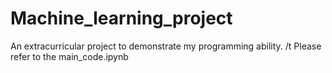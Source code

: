 # Machine_learning_project
An extracurricular project to demonstrate my programming ability.
/t Please refer to the main_code.ipynb
